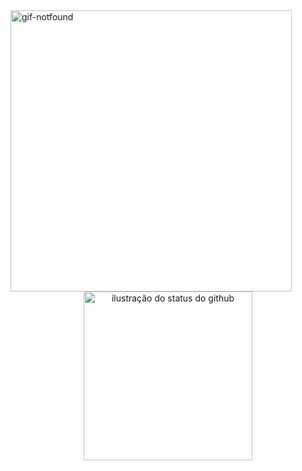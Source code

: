 <img align="left" alt="gif-notfound" height="450" margin-left="1" src="https://i.imgur.com/6DkxNUU.png">

```JavaScript
                       ︵⊹︵︵︵⊹︵︵ ୨୧ ︵︵⊹︵︵︵⊹︵
                                 𝑎𝑐𝑎𝑑𝑒𝑚𝑖𝑐 𝑜𝑓                                       
                       𝑠𝑦𝑠𝑡𝑒𝑚𝑠 𝑎𝑛𝑎𝑙𝑦𝑠𝑖𝑠 𝑎𝑛𝑑 𝑑𝑒𝑣𝑒𝑙𝑜𝑝𝑚𝑒𝑛𝑡
                       ︶︶︶︶︶︶︶︶︶︶︶︶︶︶︶︶︶

                       ⁺⊹ 𝑎𝑏𝑜𝑢𝑡 𝑚𝑒 !

                       𐙚 ▸ 𝑒𝑟𝑖𝑐𝑎 (𝑒𝑟𝑖) ꒰ 23 ꒰ 𝑒𝑛𝑓𝑝
                       𐙚 ▸ 𝑠ℎ𝑒/ℎ𝑒𝑟 ꒰ 𝑏𝑟𝑎𝑧𝑖𝑙𝑖𝑎𝑛 ꒰ (𝑝𝑡/𝑏𝑟 + 𝑒𝑛𝑔𝑙𝑖𝑠ℎ)
                       𐙚 ▸ 𝑚𝑎𝑐𝘩𝑖𝑛𝑒 𝑙𝑒𝑎𝑟𝑛𝑖𝑛𝑔 𝑖𝑛𝑡𝑒𝑟𝑛 
                       𐙚   ┗ ▸ 𝑓𝑜𝑐𝑢𝑠 𝑜𝑛 𝑑𝑎𝑡𝑎 𝑠𝑐𝑖𝑒𝑛𝑐𝑒 𝑎𝑛𝑑 𝑎𝑛𝑎𝑙𝑦𝑡𝑖𝑐𝑠
                       𐙚 ▸ 𝑠𝑡𝑢𝑑𝑦𝑖𝑛𝑔
                           ┗ ꒰ 𝑠𝑡𝑎𝑡𝑖𝑠𝑡𝑖𝑐𝑠
                             ꒰ 𝑑𝑎𝑡𝑎 𝑎𝑛𝑎𝑙𝑦𝑡𝑖𝑐𝑠
                             ꒰ 𝑝𝑜𝑤𝑒𝑟 𝑏𝑖
                             ꒰ 𝑒𝑛𝑔𝑙𝑖𝑠ℎ

```
          
                        
<div align="center">
<img src="https://github-readme-stats.vercel.app/api/top-langs/?username=ericasousaa&layout=compact&show_icons=true&title_color=ed7599&text_color=ed7599&icon_color=660033&bg_color=f4e8e8&cache_seconds=2300" alt="ilustração do status do github" width="270">
</div>

